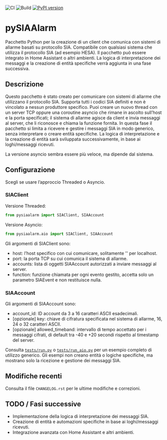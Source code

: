
![CI](https://github.com/eavanvalkenburg/pysiaalarm/workflows/CI/badge.svg?branch=master)
![Build](https://github.com/eavanvalkenburg/pysiaalarm/workflows/Build/badge.svg)
[![PyPI version](https://badge.fury.io/py/pysiaalarm.svg)](https://badge.fury.io/py/pysiaalarm)

# pySIAAlarm

Pacchetto Python per la creazione di un client che comunica con sistemi di allarme basati su protocollo SIA. Compatibile con qualsiasi sistema che utilizza il protocollo SIA (ad esempio HESA). Il pacchetto può essere integrato in Home Assistant o altri ambienti. La logica di interpretazione dei messaggi e la creazione di entità specifiche verrà aggiunta in una fase successiva.

## Descrizione


Questo pacchetto è stato creato per comunicare con sistemi di allarme che utilizzano il protocollo SIA. Supporta tutti i codici SIA definiti e non è vincolato a nessun produttore specifico.
Puoi creare un nuovo thread con un server TCP oppure una coroutine asyncio che rimane in ascolto sull’host e la porta specificati; il sistema di allarme agisce da client e invia messaggi al server, che li riconosce e chiama la funzione fornita.
In questa fase il pacchetto si limita a ricevere e gestire i messaggi SIA in modo generico, senza interpretare o creare entità specifiche. La logica di interpretazione e la creazione di entità sarà sviluppata successivamente, in base ai loghi/messaggi ricevuti.

La versione asyncio sembra essere più veloce, ma dipende dal sistema.

## Configurazione

Scegli se usare l’approccio Threaded o Asyncio.

### SIAClient

Versione Threaded:
```python
from pysiaalarm import SIAClient, SIAAccount
```
Versione Asyncio:
```python
from pysiaalarm.aio import SIAClient, SIAAccount
```

Gli argomenti di SIAClient sono:

- host: l’host specifico con cui comunicare, solitamente '' per localhost.
- port: la porta TCP su cui comunica il sistema di allarme.
- accounts: lista di oggetti SIAAccount autorizzati a inviare messaggi al server.
- function: funzione chiamata per ogni evento gestito, accetta solo un parametro SIAEvent e non restituisce nulla.

### SIAAccount

Gli argomenti di SIAAccount sono:

- account_id: ID account da 3 a 16 caratteri ASCII esadecimali.
- [opzionale] key: chiave di cifratura specificata nel sistema di allarme, 16, 24 o 32 caratteri ASCII.
- [opzionale] allowed_timeband: intervallo di tempo accettato per i messaggi cifrati, di default tra -40 e +20 secondi rispetto al timestamp del server.


Consulta [`tests/run.py`](tests/run.py) o [`tests/run_aio.py`](tests/run_aio.py) per un esempio completo di utilizzo generico. Gli esempi non creano entità o logiche specifiche, ma mostrano solo la ricezione e gestione dei messaggi SIA.

## Modifiche recenti

Consulta il file `CHANGELOG.rst` per le ultime modifiche e correzioni.

## TODO / Fasi successive

- Implementazione della logica di interpretazione dei messaggi SIA.
- Creazione di entità e automazioni specifiche in base ai loghi/messaggi ricevuti.
- Integrazione avanzata con Home Assistant e altri ambienti.
